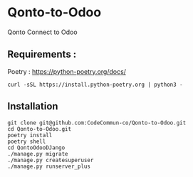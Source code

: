 # Qonto-to-Odoo
Qonto Connect to Odoo


## Requirements :

Poetry : https://python-poetry.org/docs/  

```shell
curl -sSL https://install.python-poetry.org | python3 -
```


## Installation

```shell
git clone git@github.com:CodeCommun-co/Qonto-to-Odoo.git
cd Qonto-to-Odoo.git
poetry install
poetry shell
cd QontoOdooDJango
./manage.py migrate
./manage.py createsuperuser
./manage.py runserver_plus
```
